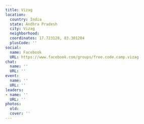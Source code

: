 ```yaml
---
title: Vizag
location:
  country: India
  state: Andhra Pradesh
  city: Vizag
  neighborhood: 
  coordinates: 17.723128, 83.301284
  plusCode: ''
social:
  name: Facebook
  URL: https://www.facebook.com/groups/free.code.camp.vizag
chat:
  name: ''
  URL: ''
event:
  name: ''
  URL: ''
leaders:
- name: ''
  URL: ''
photos:
  old: 
  cover: ''
---
```

